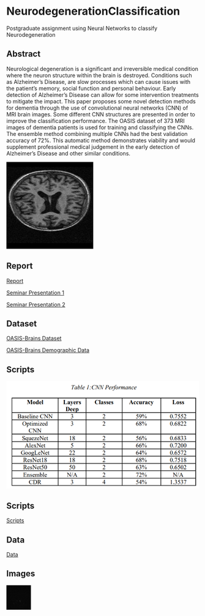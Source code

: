 # NeurodegenerationClassification
Postgraduate assignment using Neural Networks to classify Neurodegeneration 

## Abstract
Neurological degeneration is a significant and irreversible medical condition where the neuron structure within the brain is destroyed. Conditions such as Alzheimer’s Disease, are slow processes which can cause issues with the patient’s memory, social function and personal behaviour. Early detection of Alzheimer’s Disease can allow for some intervention treatments to mitigate the impact. This paper proposes some novel detection methods for dementia through the use of convolutional neural networks (CNN) of MRI brain images. Some different CNN structures are presented in order to improve the classification performance. The OASIS dataset of 373 MRI images of dementia patients is used for training and classifying the CNNs. The ensemble method combining multiple CNNs had the best validation accuracy of 72%. This automatic method demonstrates viability and would supplement professional medical judgement in the early detection of Alzheimer’s Disease and other similar conditions. 

![Brain CrossSection](/Assets/Brain.bmp)

## Report
[Report](/Assets/Report.pdf)

[Seminar Presentation 1](/Assets/Seminar1.pdf)

[Seminar Presentation 2](/Assets/Seminar2.pdf)

## Dataset
[OASIS-Brains Dataset](https://www.oasis-brains.org/)

[OASIS-Brains Demographic Data](/Data/oasis_longitudinal_demographics.csv)

## Scripts
![Results](/Assets/Results.PNG)

## Scripts
[Scripts](/Scripts)

## Data
[Data](/Data)

## Images
![Brain GIF](/Assets/brainslivegif.gif)
